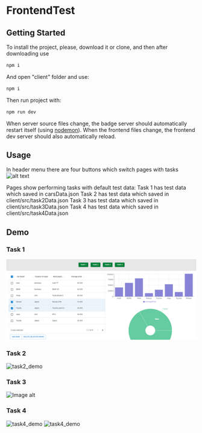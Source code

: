# FrontendTest

## Getting Started

To install the project, please, download it or clone, and then after downloading use

```sh
npm i
```


And open "client" folder and use:

```sh
npm i
```

Then run project with:

```sh
npm run dev
```
When server source files change, the badge server should automatically restart itself (using [nodemon](https://nodemon.io/)). When the frontend files change, the frontend dev server should also automatically reload. 

## Usage

In header menu there are four buttons which switch pages with tasks
![alt text](https://github.com/MKovblyuk/FrontendTest/tree/main/screenshots/header_menu.png)

Pages show performing tasks with default test data:
Task 1 has test data which saved in carsData.json
Task 2 has test data which saved in client/src/task2Data.json
Task 3 has test data which saved in client/src/task3Data.json
Task 4 has test data which saved in client/src/task4Data.json

## Demo

### Task 1
![task1_demo](https://github.com/MKovblyuk/FrontendTest/blob/main/screenshots/task1_demo.PNG?raw=true)

### Task 2
![task2_demo](https://github.com/MKovblyuk/FrontendTest/tree/main/screenshots/task2_demo.png "Task 2 Demo")

### Task 3
![Image alt](https://github.com/MKovblyuk/FrontendTest/tree/main/screenshots/task3_demo.PNG)

### Task 4
![task4_demo](https://github.com/MKovblyuk/FrontendTest/tree/main/screenshots/task4_demo.png "Task 4 Demo")
![task4_demo](https://russianblogs.com/images/156/52e33bb91629ef388eafc601bf2efe94.png)

